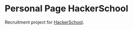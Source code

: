 # Personal Page HackerSchool
Recruitment project for [HackerSchool](http://hackerschool.tecnico.ulisboa.pt/).
